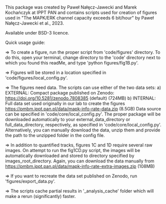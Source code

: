This package was created by Paweł Nałęcz-Jawecki and Marek Kochańczyk 
at IPPT PAN and contains scripts used for creation of figures 
used in "The MAPK/ERK channel capacity exceeds 6 bit/hour" 
by Paweł Nałęcz-Jawecki et al., 2023.

Available under BSD-3 licence.



Quick usage guide:

=> To create a figure, run the proper script from 'code/figures' directory.
To do this, open your terminal, change directory to the 'code' directory 
next to which you found this readMe, and type 'python figures/fig1B.py'.
	
=> Figures will be stored in a location specified in 
'code/figures/local_config.py'.

=> The figures need data. The scripts can use either of the two data sets:
    a) EXTERNAL: Compact package published on Zenodo: 
https://doi.org/10.5281/zenodo.7808385 (default) (724MB)
    b) INTERNAL: Full data set used originally in our lab to create the figures https://pmbm.ippt.pan.pl/data/mapk-info-rate-data.zip (8.5GB)
   Data source can be specified in 'code/core/local_config.py'. 
The proper package will be downloaded automatically to your 
external_data_directory or full_data_directory, respectively, 
as specified in 'code/core/local_config.py'. 
Alternatively, you can manually download the data, unzip them 
and provide the path to the unzipped folder in the config file.

=> In addition to quantified tracks, figures 1C and 1D require 
several raw images. On attempt to run the fig1CD.py script, 
the images will be automatically downloaded and stored to directory specified by images_root_directory. 
Again, you can download the data manually from 
https://pmbm.ippt.pan.pl/data/mapk-info-rate-extra-images.zip (108MB)

=> If you want to recreate the data set published on Zenodo, run 'figures/export_data.py'.

=> The scripts cache partial results in '_analysis_cache' folder 
which will make a rerun (significantly) faster.


